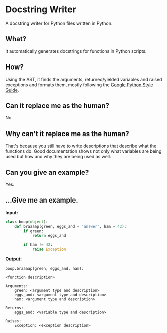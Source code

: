 # Docstring Writer
A docstring writer for Python files written in Python.

## What?
It automatically generates docstrings for functions in Python scripts.

## How?
Using the AST, it finds the arguments, returned/yielded variables and raised
exceptions and formats them, mostly following the
[Google Python Style Guide](https://google.github.io/styleguide/pyguide.html).

## Can it replace me as the human?
No.

## Why can't it replace me as the human?
That's because you still have to write descriptions that describe what the
functions do. Good documentation shows not only what variables are being used
but how and why they are being used as well.

## Can you give an example?
Yes.

## ...Give me an example.
**Input:**
```python
class boop(object):
    def braaaap(green, eggs_and = 'answer', ham = 42):
        if green:
            return eggs_and

        if ham != 42:
            raise Exception
```

**Output:**
```
boop.braaaap(green, eggs_and, ham):

<function description>

Arguments:
    green: <argument type and description>
    eggs_and: <argument type and description>
    ham: <argument type and description>

Returns:
    eggs_and: <variable type and description>

Raises:
    Exception: <exception description>
```
